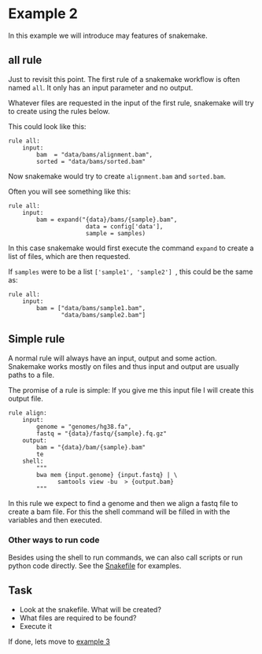 # Example 2

In this example we will introduce may features of snakemake.

## all rule
Just to revisit this point. The first rule of a snakemake workflow
is often named `all`. It only has an input parameter and no output.

Whatever files are requested in the input of the first rule,
snakemake will try to create using the rules below. 

This could look like this:

```python3
rule all:
    input:
        bam  = "data/bams/alignment.bam",
        sorted = "data/bams/sorted.bam"
```

Now snakemake would try to create `alignment.bam` and `sorted.bam`.

Often you will see something like this:

```python3
rule all:
    input:
        bam = expand("{data}/bams/{sample}.bam",
                      data = config['data'],
                      sample = samples)
```
In this case snakemake would first execute the command `expand` to create a 
list of files, which are then requested.

If `samples` were to be a list `['sample1', 'sample2'] `, this could be the same as:

```python3
rule all:
    input:
        bam = ["data/bams/sample1.bam",
               "data/bams/sample2.bam"]
```


## Simple rule

A normal rule will always have an input, output and some action. Snakemake 
works mostly on files and thus input and output are usually paths to 
a file.

The promise of a rule is simple: If you give me this input file I will
create this output file.

```python3
rule align:
    input:
        genome = "genomes/hg38.fa",
        fastq = "{data}/fastq/{sample}.fq.gz"
    output:
        bam = "{data}/bam/{sample}.bam"
        te
    shell:
        """
        bwa mem {input.genome} {input.fastq} | \
              samtools view -bu  > {output.bam}
        """
```
In this rule we expect to find a genome and then we align a fastq file to create a bam file.
For this the shell command will be filled in with the variables
and then executed.

### Other ways to run code

Besides using the shell to run commands, we can also call scripts or run 
python code directly. See the [Snakefile](Snakefile) for examples.


## Task
- Look at the snakefile. What will be created?
- What files are required to be found?
- Execute it


If done, lets move to [example 3](../3_fixme/)
